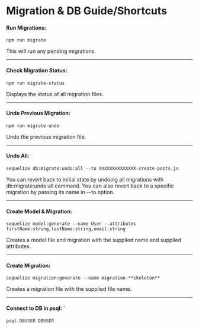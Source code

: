 # Migration & DB Guide/Shortcuts

#### **Run Migrations**: 
`npm run migrate`

This will run any pending migrations.

---

#### **Check Migration Status:**
`npm run migrate-status`

Displays the status of all migration files.

---

#### **Undo Previous Migration:** 
`npm run migrate-undo`

Undo the previous migration file.

---

#### **Undo All:** 
`sequelize db:migrate:undo:all --to XXXXXXXXXXXXXX-create-posts.js`

You can revert back to initial state by undoing all migrations with db:migrate:undo:all command. You can also revert back to a specific migration by passing its name in --to option.

---

#### **Create Model & Migration:** 
`sequelize model:generate --name User --attributes firstName:string,lastName:string,email:string`

Creates a model file and migration with the supplied name and supplied attributes.

---

#### **Create Migration:** 
`sequelize migration:generate --name migration-**skeleton**`

Creates a migration file with the supplied file name.

---

#### **Connect to DB in psql**: `
`psql DBUSER DBUSER`